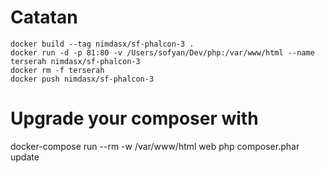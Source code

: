 # Catatan
````
docker build --tag nimdasx/sf-phalcon-3 .   
docker run -d -p 81:80 -v /Users/sofyan/Dev/php:/var/www/html --name terserah nimdasx/sf-phalcon-3  
docker rm -f terserah  
docker push nimdasx/sf-phalcon-3  
````

# Upgrade your composer with
docker-compose run --rm -w /var/www/html web php composer.phar update